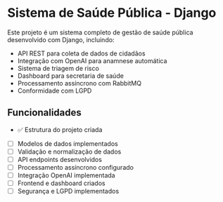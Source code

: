 # Sistema de Saúde Pública - Django

Este projeto é um sistema completo de gestão de saúde pública desenvolvido com Django, incluindo:
- API REST para coleta de dados de cidadãos
- Integração com OpenAI para anamnese automática
- Sistema de triagem de risco
- Dashboard para secretaria de saúde
- Processamento assíncrono com RabbitMQ
- Conformidade com LGPD

## Funcionalidades

- ✅ Estrutura do projeto criada
- [ ] Modelos de dados implementados  
- [ ] Validação e normalização de dados
- [ ] API endpoints desenvolvidos
- [ ] Processamento assíncrono configurado
- [ ] Integração OpenAI implementada
- [ ] Frontend e dashboard criados
- [ ] Segurança e LGPD implementados